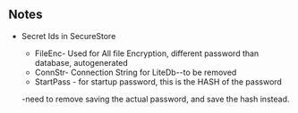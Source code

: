 ## Notes

- Secret Ids in SecureStore
  - FileEnc- Used for All file Encryption, different password than database, autogenerated
  - ConnStr- Connection String for LiteDb--to be removed
  - StartPass - for startup password, this is the HASH of the password
  
  -need to remove saving the actual password, and save the hash instead.
